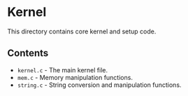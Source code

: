 # Kernel
This directory contains core kernel and setup code.

## Contents
- `kernel.c` - The main kernel file.
- `mem.c` - Memory manipulation functions.
- `string.c` - String conversion and manipulation functions.

